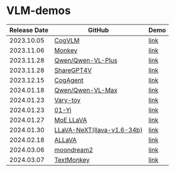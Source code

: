 # VLM-demos

|Release Date | GitHub|Demo|
|-------------|--------|----|
| 2023.10.05  | [CogVLM](https://github.com/THUDM/CogVLM?tab=readme-ov-file#introduction-to-cogvlm)|  [link](http://36.103.203.44:7861/) |
| 2023.11.06 | [Monkey](https://github.com/Yuliang-Liu/Monkey) | [link](http://27.18.93.119:7681/)|
| 2023.11.28 | [Qwen/Qwen-VL-Plus](https://github.com/QwenLM/Qwen-VL) | [link](https://huggingface.co/spaces/Qwen/Qwen-VL-Plus)|
| 2023.11.28 | [ShareGPT4V](https://github.com/InternLM/InternLM-XComposer/tree/main/projects/ShareGPT4V) | [link](https://huggingface.co/spaces/Lin-Chen/ShareGPT4V-7B) |
| 2023.12.15  | [CogAgent](https://github.com/THUDM/CogVLM?tab=readme-ov-file#introduction-to-cogagent)|  [link](http://36.103.203.44:7861/) |
| 2024.01.18 | [Qwen/Qwen-VL-Max](https://github.com/QwenLM/Qwen-VL) | [link](https://huggingface.co/spaces/Qwen/Qwen-VL-Max) |
| 2024.01.23 | [Vary-toy](https://github.com/Ucas-HaoranWei/Vary-toy)| [link](https://vary.xiaomy.net/) |
| 2024.01.23 | [01-Yi](https://github.com/01-ai/Yi) | [link](https://huggingface.co/spaces/01-ai/Yi-34B-Chat) |
| 2024.01.27 | [MoE LLaVA](https://github.com/PKU-YuanGroup/MoE-LLaVA)| [link](https://huggingface.co/spaces/LanguageBind/MoE-LLaVA)|
| 2024.01.30 | [LLaVA-NeXT(llava-v1.6-34b)](https://github.com/haotian-liu/LLaVA) | [link](https://llava.hliu.cc/)|
| 2024.02.18 | [ALLaVA](https://github.com/FreedomIntelligence/ALLaVA?tab=readme-ov-file)  | [link](https://allava.freedomai.cn/#/) |
| 2024.03.06 | [moondream2](https://github.com/vikhyat/moondream) | [link](https://huggingface.co/spaces/vikhyatk/moondream2) |
| 2024.03.07 | [TextMonkey](https://github.com/Yuliang-Liu/Monkey) | [link](http://vlrlab-monkey.xyz:7684/)
